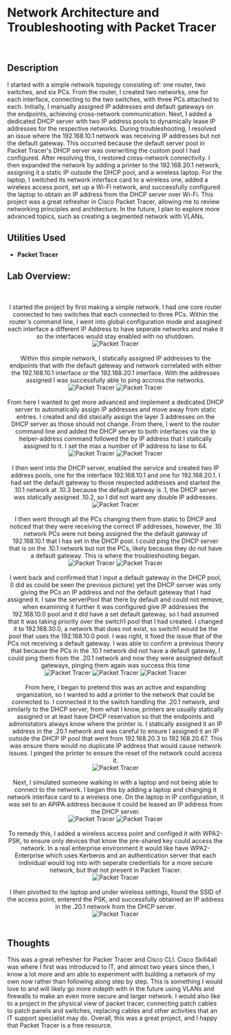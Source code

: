 <h1>Network Architecture and Troubleshooting with Packet Tracer </h1>

<br />
<h2>Description</h2>
I started with a simple network topology consisting of: one router, two switches, and six PCs. From the router, I created two networks, one for each interface, connecting to the two switches, with three PCs attached to each. Initially, I manually assigned IP addresses and default gateways on the endpoints, achieving cross-network communication. Next, I added a dedicated DHCP server with two IP address pools to dynamically lease IP addresses for the respective networks. During troubleshooting, I resolved an issue where the 192.168.10.1 network was receiving IP addresses but not the default gateway. This occurred because the default server pool in Packet Tracer's DHCP server was overwriting the custom pool I had configured. After resolving this, I restored cross-network connectivity. I then expanded the network by adding a printer to the 192.168.20.1 network, assigning it a static IP outside the DHCP pool, and a wireless laptop. For the laptop, I switched its network interface card to a wireless one, added a wireless access point, set up a Wi-Fi network, and successfully configured the laptop to obtain an IP address from the DHCP server over Wi-Fi. This project was a great refresher in Cisco Packet Tracer, allowing me to review networking principles and architecture. In the future, I plan to explore more advanced topics, such as creating a segmented network with VLANs.


<h2>Utilities Used</h2>

- <b>Packet Tracer</b>

<h2>Lab Overview:</h2>

<p align="center">
 <br />
 <br />
I started the project by first making a simple network. I had one core router connected to two switches that each connected to three PCs. Within the router's command line, I went into global configuration mode and assgined each interface a different IP Address to have seperate networks and make it so the interfaces would stay enabled with no shutdown.<br/>
<img src="https://github.com/user-attachments/assets/79e5e5a5-ba74-48c4-8ae2-3be73dfa2558" alt="Packet Tracer"/>
<br />
<br />
Within this simple network, I statically assigned IP addresses to the endpoints that with the default gateway and network correlated with either the 192.168.10.1 interface or the 192.168.20.1 interface. With the addresses assigned I was successfully able to ping accross the networks. <br/>
<img src="https://github.com/user-attachments/assets/2dcd0710-a549-49b4-8331-ea3ced0d290d" alt="Packet Tracer"/>
 <img src="https://github.com/user-attachments/assets/fdf1b514-66b5-41de-9404-d87c801277eb" alt="Packet Tracer"/>
<br />
<br />
From here I wanted to get more advanced and implement a dedicated DHCP server to automatically assign IP addresses and move away from static entries. I created and did staically assign the layer 3 addresses on the DHCP server as those should not change. From there, I went to the router command line and added the DHCP server to both interfaces via the ip helper-address command followed the by IP address that I statically assigned to it. I set the max a number of IP address to lase to 64. <br/>
<img src="https://github.com/user-attachments/assets/5a330506-895c-4c6e-8de4-697681dadccc" alt="Packet Tracer"/>
 <img src="https://github.com/user-attachments/assets/1bb1190e-2cd3-4746-8f5f-91e85534b3e8" alt="Packet Tracer"/>
<br />
<br />
I then went into the DHCP server, enabled the service and created two IP address pools, one for the interface 192.168.10.1 and one for 192.168.20.1. I had set the default gateway to those respected addresses and started the .10.1 network at .10.3 because the default gateway is .1, the DHCP server was statically assigned .10.2, so I did not want any double IP addresses.<br/>
<img src="https://github.com/user-attachments/assets/642d0d1c-9889-48c9-962a-7ece201b61b7" alt="Packet Tracer"/>
<br />
<br />
I then went through all the PCs changing them from static to DHCP and noticed that they were receiving the correct IP addresses, however, the .10 network PCs were not being assigned the the default gateway of 192.168.10.1 that I has set in the DHCP pool. I could ping the DHCP server that is on the .10.1 network but not the PCs, likely because they do not have a default gateway. This is where the troubleshooting began.<br/>
<img src="https://github.com/user-attachments/assets/53e3ec7e-5749-4ab5-91fc-d98606d3ac1c" alt="Packet Tracer"/>
 <img src="https://github.com/user-attachments/assets/7ac957e0-a326-4306-b383-f82fe5ba3145" alt="Packet Tracer"/>
<br />
<br />
I went back and confirmed that I input a default gateway in the DHCP pool, (I did as could be seen the previous picture) yet the DHCP server was only giving the PCs an IP address and not the default gateway that I had assigned it. I saw the serverPool that there by default and could not remove, when examining it further it was configured give IP addresses the 192.168.10.0 pool and it did have a set default gateway, so I had assumed that it was taking priority over the switch1 pool that I had created. I changed it to 192.168.30.0, a network that does not exist, so switch1 would be the pool that uses the 192.168.10.0 pool. I was right, it fixed the issue that of the PCs not receiving a default gateway. I was able to confirm a previous theory that because the PCs in the .10.1 network did not have a default gateway, I could ping them from the .20.1 network and now they were assigned default gateways, pinging them again was success this time<br/>
<img src="https://github.com/user-attachments/assets/ba63c8b0-6b0d-4b04-ab25-fe6f5a84b976" alt="Packet Tracer"/>
<img src="https://github.com/user-attachments/assets/7feb682a-0a79-4af1-b24f-1ae22ec74d6c" alt="Packet Tracer"/>
 <img src="https://github.com/user-attachments/assets/d38d98fe-fbb1-4c1e-81b7-9eb98cd0aed8" alt="Packet Tracer"/>
<br />
<br />
From here, I began to pretend this was an active and expanding organization, so I wanted to add a printer to the network that could be connected to. I connected it to the switch handling the .20.1 network, and similarly to the DHCP server, from what I know, printers are usually statically assigned or at least have DHCP reservation so that the endpoints and administators always know where the printer is. I statically assigned it an IP address in the .20.1 network and was careful to ensure I assigned it an IP outside the DHCP IP pool that went from 192.168.20.3 to 192.168.20.67. This was ensure there would no duplicate IP address that would cause network issues. I pinged the printer to ensure the reset of the network could access it.<br/>
<img src="https://github.com/user-attachments/assets/c62dec4f-a041-4f4b-9368-ccd07d0ca715" alt="Packet Tracer"/>
<br />
<br />
Next, I simulated someone walking in with a laptop and not being able to connect to the network. I began this by adding a laptop and changing it network interface card to a wireless one. On the laptop in IP configuration, it was set to an APIPA address because it could be leased an IP address from the DHCP server. <br/>
<img src="https://github.com/user-attachments/assets/ab45b732-0426-4e7a-9df9-6dbee7e1f989" alt="Packet Tracer"/>
 <img src="https://github.com/user-attachments/assets/27b2ad49-21b9-43b8-b1c2-9a569a880d89" alt="Packet Tracer"/>
<br />
<br />
To remedy this, I added a wireless access point and configed it with WPA2-PSK, to ensure only devices that know the pre-shared key could access the network. In a real enterprise environment it would like have WPA2-Enterprise which uses Kerberos and an authentication server that each individual would log into with seperate credentials for a more secure network, but that not present in Packet Tracer.<br/>
<img src="https://github.com/user-attachments/assets/3850c903-9f2d-4125-9883-a31f6799de88" alt="Packet Tracer"/>
<br />
<br />
I then pivotted to the laptop and under wireless settings, found the SSID of the access point, entererd the PSK, and successfully obtained an IP address in the .20.1 network from the DHCP server.<br/>
<img src="" alt="Packet Tracer"/>
<br />
<br />


<h2>Thoughts</h2>
This was a great refresher for Packer Tracer and Cisco CLI. Cisco Skill4all was where I first was introduced to IT, and almost two years since then, I know a lot more and am able to experiment with building a network of my own now rather than following along step by step. This is something I would love to and will likely go more indepth with in the future using VLANs and firewalls to make an even more secure and larger network. I would also like to a project in the physical view of packet tracer, connecting patch cables to patch panels and switches, replacing cables and other activities that an IT support specialist may do. Overall, this was a great project, and I happy that Packet Tracer is a free resource.
<!--
 ```diff
- text in red
+ text in green
! text in orange
# text in gray
@@ text in purple (and bold)@@
```
--!>
